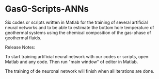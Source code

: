 # GasG-Scripts-ANNs
Six codes or scripts written in Matlab for the training of several artificial neural networks and to be able to estimate the bottom hole temperature of geothermal systems using the chemical composition of the gas-phase of geothermal fluids.

Release Notes:

To start training artificial neural network with our codes or scripts, open Matlab and any code. Then run "main window" of editor in Matlab.

The training of de neuronal network will finish when all iterations are done.
